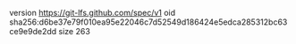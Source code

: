 version https://git-lfs.github.com/spec/v1
oid sha256:d6be37e79f010ea95e22046c7d52549d186424e5edca285312bc63ce9e9de2dd
size 263

